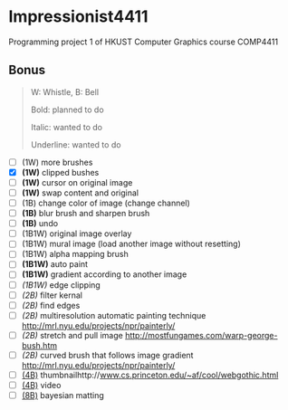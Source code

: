 # **Impressionist4411**

Programming project 1 of HKUST Computer Graphics course COMP4411

## Bonus

> W: Whistle, B: Bell
>
> Bold: planned to do
>
> Italic: wanted to do
>
> Underline: wanted to do

- [ ] (1W) more brushes
- [x] **(1W)** clipped bushes
- [ ] **(1W)** cursor on original image
- [ ] **(1W)** swap content and original
- [ ] (1B) change color of image (change channel)
- [ ] **(1B)** blur brush and sharpen brush
- [ ] **(1B)** undo
- [ ] (1B1W) original image overlay
- [ ] (1B1W) mural image (load another image without resetting)
- [ ] (1B1W) alpha mapping brush
- [ ] **(1B1W)** auto paint
- [ ] **(1B1W)** gradient according to another image
- [ ] _(1B1W)_ edge clipping
- [ ] _(2B)_ filter kernal
- [ ] _(2B)_ find edges
- [ ] _(2B)_ multiresolution automatic painting technique http://mrl.nyu.edu/projects/npr/painterly/
- [ ] _(2B)_ stretch and pull image http://mostfungames.com/warp-george-bush.htm
- [ ] _(2B)_ curved brush that follows image gradient http://mrl.nyu.edu/projects/npr/painterly/
- [ ] <u>(4B)</u> thumbnailhttp://www.cs.princeton.edu/~af/cool/webgothic.html
- [ ] <u>(4B)</u> video
- [ ] <u>(8B)</u> bayesian matting